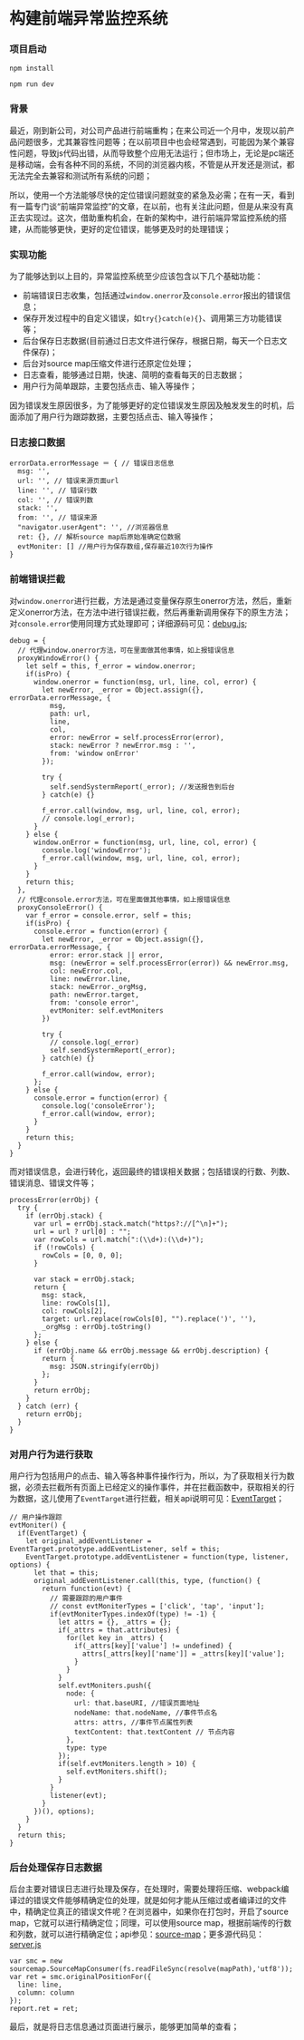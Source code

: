 # 构建前端异常监控系统

### 项目启动

```
npm install

npm run dev
```

### 背景

最近，刚到新公司，对公司产品进行前端重构；在来公司近一个月中，发现以前产品问题很多，尤其兼容性问题等；在以前项目中也会经常遇到，可能因为某个兼容性问题，导致js代码出错，从而导致整个应用无法运行；但市场上，无论是pc端还是移动端，会有各种不同的系统，不同的浏览器内核，不管是从开发还是测试，都无法完全去兼容和测试所有系统的问题；

所以，使用一个方法能够尽快的定位错误问题就变的紧急及必需；在有一天，看到有一篇专门谈“前端异常监控”的文章，在以前，也有关注此问题，但是从来没有真正去实现过。这次，借助重构机会，在新的架构中，进行前端异常监控系统的搭建，从而能够更快，更好的定位错误，能够更及时的处理错误；

### 实现功能

为了能够达到以上目的，异常监控系统至少应该包含以下几个基础功能：

- 前端错误日志收集，包括通过```window.onerror```及```console.error```报出的错误信息；
- 保存开发过程中的自定义错误，如```try{}catch(e){}```、调用第三方功能错误等；
- 后台保存日志数据(目前通过日志文件进行保存，根据日期，每天一个日志文件保存)；
- 后台对source map压缩文件进行还原定位处理；
- 日志查看，能够通过日期，快速、简明的查看每天的日志数据；
- 用户行为简单跟踪，主要包括点击、输入等操作；

因为错误发生原因很多，为了能够更好的定位错误发生原因及触发发生的时机，后面添加了用户行为跟踪数据，主要包括点击、输入等操作；

### 日志接口数据

```
errorData.errorMessage ＝ { // 错误日志信息
  msg: '',
  url: '', // 错误来源页面url
  line: '', // 错误行数
  col: '', // 错误列数
  stack: '',
  from: '', // 错误来源
  "navigator.userAgent": '', //浏览器信息
  ret: {}, // 解析source map后原始准确定位数据
  evtMoniter: [] //用户行为保存数组,保存最近10次行为操作
} 

```

### 前端错误拦截

对```window.onerror```进行拦截，方法是通过变量保存原生onerror方法，然后，重新定义onerror方法，在方法中进行错误拦截，然后再重新调用保存下的原生方法；对```console.error```使用同理方式处理即可；详细源码可见：[debug.js](https://github.com/pf12345/error-moniter/blob/master/debug.js);

```
debug = {
  // 代理window.onerror方法，可在里面做其他事情，如上报错误信息
  proxyWindowError() {
    let self = this, f_error = window.onerror;
    if(isPro) {
      window.onerror = function(msg, url, line, col, error) {
        let newError, _error = Object.assign({}, errorData.errorMessage, {
          msg,
          path: url,
          line,
          col,
          error: newError = self.processError(error),
          stack: newError ? newError.msg : '',
          from: 'window onError'
        });

        try {
          self.sendSystermReport(_error); //发送报告到后台
        } catch(e) {}

        f_error.call(window, msg, url, line, col, error);
        // console.log(_error);
      }
    } else {
      window.onError = function(msg, url, line, col, error) {
        console.log('windowError');
        f_error.call(window, msg, url, line, col, error);
      }
    }
    return this;
  },
  // 代理console.error方法，可在里面做其他事情，如上报错误信息
  proxyConsoleError() {
    var f_error = console.error, self = this;
    if(isPro) {
      console.error = function(error) {
        let newError, _error = Object.assign({}, errorData.errorMessage, {
          error: error.stack || error,
          msg: (newError = self.processError(error)) && newError.msg,
          col: newError.col,
          line: newError.line,
          stack: newError._orgMsg,
          path: newError.target,
          from: 'console error',
          evtMoniter: self.evtMoniters
        })

        try {
          // console.log(_error)
          self.sendSystermReport(_error);
        } catch(e) {}

        f_error.call(window, error);
      };
    } else {
      console.error = function(error) {
        console.log('consoleError');
        f_error.call(window, error);
      }
    }
    return this;
  }
}
```

而对错误信息，会进行转化，返回最终的错误相关数据；包括错误的行数、列数、错误消息、错误文件等；

```
processError(errObj) {
  try {
    if (errObj.stack) {
      var url = errObj.stack.match("https?://[^\n]+");
      url = url ? url[0] : "";
      var rowCols = url.match(":(\\d+):(\\d+)");
      if (!rowCols) {
        rowCols = [0, 0, 0];
      }

      var stack = errObj.stack;
      return {
        msg: stack,
        line: rowCols[1],
        col: rowCols[2],
        target: url.replace(rowCols[0], "").replace(')', ''),
        _orgMsg : errObj.toString()
      };
    } else {
      if (errObj.name && errObj.message && errObj.description) {
        return {
          msg: JSON.stringify(errObj)
        };
      }
      return errObj;
    }
  } catch (err) {
    return errObj;
  }
}
```

### 对用户行为进行获取

用户行为包括用户的点击、输入等各种事件操作行为，所以，为了获取相关行为数据，必须去拦截所有页面上已经定义的操作事件，并在拦截函数中，获取相关的行为数据，这儿使用了```EventTarget```进行拦截，相关api说明可见：[EventTarget](https://developer.mozilla.org/zh-CN/docs/Web/API/EventTarget)；

```
// 用户操作跟踪
evtMoniter() {
  if(EventTarget) {
    let original_addEventListener = EventTarget.prototype.addEventListener, self = this;
    EventTarget.prototype.addEventListener = function(type, listener, options) {
      let that = this;
      original_addEventListener.call(this, type, (function() {
        return function(evt) {
          // 需要跟踪的用户事件
          // const evtMoniterTypes = ['click', 'tap', 'input']; 
          if(evtMoniterTypes.indexOf(type) != -1) {
            let attrs = {}, _attrs = {};
            if(_attrs = that.attributes) {
              for(let key in _attrs) {
                if(_attrs[key]['value'] != undefined) {
                  attrs[_attrs[key]['name']] = _attrs[key]['value'];
                }
              }
            }
            self.evtMoniters.push({
              node: {
                url: that.baseURI, //错误页面地址
                nodeName: that.nodeName, //事件节点名
                attrs: attrs, //事件节点属性列表
                textContent: that.textContent // 节点内容
              },
              type: type
            });
            if(self.evtMoniters.length > 10) {
              self.evtMoniters.shift();
            }
          }
          listener(evt);
        }
      })(), options);
    }
  }
  return this;
}
```

### 后台处理保存日志数据

后台主要对错误日志进行处理及保存，在处理时，需要处理将压缩、webpack编译过的错误文件能够精确定位的处理，就是如何才能从压缩过或者编译过的文件中，精确定位真正的错误文件呢？在浏览器中，如果你在打包时，开启了source map，它就可以进行精确定位；同理，可以使用source map，根据前端传的行数和列数，就可以进行精确定位；api参见：[source-map](https://www.npmjs.com/package/source-map)；更多源代码见：[server.js](https://github.com/pf12345/error-moniter/blob/master/server/server.js)

```
var smc = new sourcemap.SourceMapConsumer(fs.readFileSync(resolve(mapPath),'utf8'));
var ret = smc.originalPositionFor({
  line: line,
  column: column
});
report.ret = ret;
```

最后，就是将日志信息通过页面进行展示，能够更加简单的查看；
